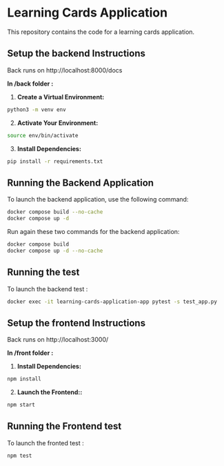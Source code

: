 # Learning Cards Application

This repository contains the code for a learning cards application.

## Setup the backend Instructions 

Back runs on http://localhost:8000/docs

**In /back folder :**

1. **Create a Virtual Environment:**
```bash
python3 -m venv env
```

2. **Activate Your Environment:**
```bash
source env/bin/activate
```

3. **Install Dependencies:**
```bash
pip install -r requirements.txt
```

## Running the Backend Application

To launch the backend application, use the following command:
```bash
docker compose build --no-cache
docker compose up -d
```

Run again these two commands for the backend application:
```bash
docker compose build
docker compose up -d --no-cache
```


## Running the test

To launch the backend test :
```bash
docker exec -it learning-cards-application-app pytest -s test_app.py
```

## Setup the frontend Instructions 

Back runs on http://localhost:3000/

**In /front folder :**

1. **Install Dependencies:**
```bash
npm install 

```

2. **Launch the Frontend::**
```bash
npm start 

```

## Running the Frontend test

To launch the fronted test :
```bash
npm test  
```
